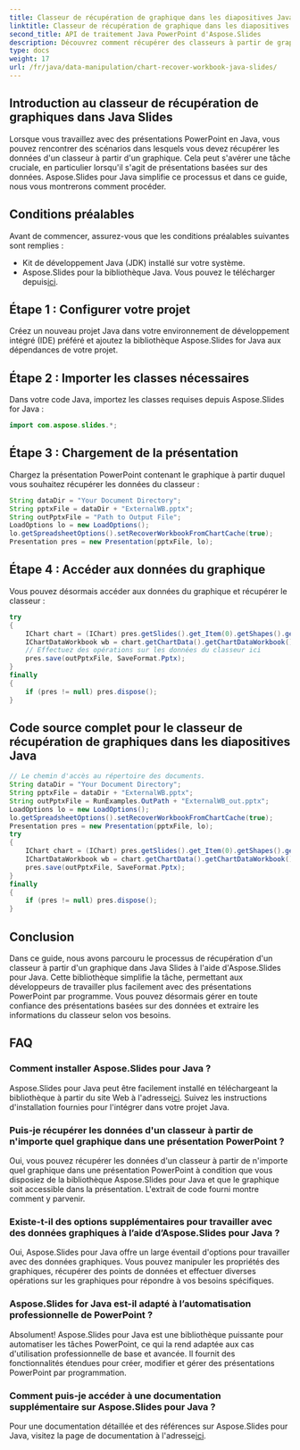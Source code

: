 ```yaml
---
title: Classeur de récupération de graphique dans les diapositives Java
linktitle: Classeur de récupération de graphique dans les diapositives Java
second_title: API de traitement Java PowerPoint d'Aspose.Slides
description: Découvrez comment récupérer des classeurs à partir de graphiques dans Java Slides avec Aspose.Slides. Guide étape par étape pour l’automatisation de PowerPoint.
type: docs
weight: 17
url: /fr/java/data-manipulation/chart-recover-workbook-java-slides/
---
```


## Introduction au classeur de récupération de graphiques dans Java Slides

Lorsque vous travaillez avec des présentations PowerPoint en Java, vous pouvez rencontrer des scénarios dans lesquels vous devez récupérer les données d'un classeur à partir d'un graphique. Cela peut s'avérer une tâche cruciale, en particulier lorsqu'il s'agit de présentations basées sur des données. Aspose.Slides pour Java simplifie ce processus et dans ce guide, nous vous montrerons comment procéder.

## Conditions préalables

Avant de commencer, assurez-vous que les conditions préalables suivantes sont remplies :

- Kit de développement Java (JDK) installé sur votre système.
-  Aspose.Slides pour la bibliothèque Java. Vous pouvez le télécharger depuis[ici](https://releases.aspose.com/slides/java/).

## Étape 1 : Configurer votre projet

Créez un nouveau projet Java dans votre environnement de développement intégré (IDE) préféré et ajoutez la bibliothèque Aspose.Slides for Java aux dépendances de votre projet.

## Étape 2 : Importer les classes nécessaires

Dans votre code Java, importez les classes requises depuis Aspose.Slides for Java :

```java
import com.aspose.slides.*;
```

## Étape 3 : Chargement de la présentation

Chargez la présentation PowerPoint contenant le graphique à partir duquel vous souhaitez récupérer les données du classeur :

```java
String dataDir = "Your Document Directory";
String pptxFile = dataDir + "ExternalWB.pptx";
String outPptxFile = "Path to Output File";
LoadOptions lo = new LoadOptions();
lo.getSpreadsheetOptions().setRecoverWorkbookFromChartCache(true);
Presentation pres = new Presentation(pptxFile, lo);
```

## Étape 4 : Accéder aux données du graphique

Vous pouvez désormais accéder aux données du graphique et récupérer le classeur :

```java
try
{
    IChart chart = (IChart) pres.getSlides().get_Item(0).getShapes().get_Item(0);
    IChartDataWorkbook wb = chart.getChartData().getChartDataWorkbook();
    // Effectuez des opérations sur les données du classeur ici
    pres.save(outPptxFile, SaveFormat.Pptx);
}
finally
{
    if (pres != null) pres.dispose();
}
```

## Code source complet pour le classeur de récupération de graphiques dans les diapositives Java

```java
// Le chemin d'accès au répertoire des documents.
String dataDir = "Your Document Directory";
String pptxFile = dataDir + "ExternalWB.pptx";
String outPptxFile = RunExamples.OutPath + "ExternalWB_out.pptx";
LoadOptions lo = new LoadOptions();
lo.getSpreadsheetOptions().setRecoverWorkbookFromChartCache(true);
Presentation pres = new Presentation(pptxFile, lo);
try
{
	IChart chart = (IChart) pres.getSlides().get_Item(0).getShapes().get_Item(0);
	IChartDataWorkbook wb = chart.getChartData().getChartDataWorkbook();
	pres.save(outPptxFile, SaveFormat.Pptx);
}
finally
{
	if (pres != null) pres.dispose();
}
```

## Conclusion

Dans ce guide, nous avons parcouru le processus de récupération d'un classeur à partir d'un graphique dans Java Slides à l'aide d'Aspose.Slides pour Java. Cette bibliothèque simplifie la tâche, permettant aux développeurs de travailler plus facilement avec des présentations PowerPoint par programme. Vous pouvez désormais gérer en toute confiance des présentations basées sur des données et extraire les informations du classeur selon vos besoins.

## FAQ

### Comment installer Aspose.Slides pour Java ?

 Aspose.Slides pour Java peut être facilement installé en téléchargeant la bibliothèque à partir du site Web à l'adresse[ici](https://releases.aspose.com/slides/java/). Suivez les instructions d'installation fournies pour l'intégrer dans votre projet Java.

### Puis-je récupérer les données d'un classeur à partir de n'importe quel graphique dans une présentation PowerPoint ?

Oui, vous pouvez récupérer les données d'un classeur à partir de n'importe quel graphique dans une présentation PowerPoint à condition que vous disposiez de la bibliothèque Aspose.Slides pour Java et que le graphique soit accessible dans la présentation. L'extrait de code fourni montre comment y parvenir.

### Existe-t-il des options supplémentaires pour travailler avec des données graphiques à l’aide d’Aspose.Slides pour Java ?

Oui, Aspose.Slides pour Java offre un large éventail d'options pour travailler avec des données graphiques. Vous pouvez manipuler les propriétés des graphiques, récupérer des points de données et effectuer diverses opérations sur les graphiques pour répondre à vos besoins spécifiques.

### Aspose.Slides for Java est-il adapté à l’automatisation professionnelle de PowerPoint ?

Absolument! Aspose.Slides pour Java est une bibliothèque puissante pour automatiser les tâches PowerPoint, ce qui la rend adaptée aux cas d'utilisation professionnelle de base et avancée. Il fournit des fonctionnalités étendues pour créer, modifier et gérer des présentations PowerPoint par programmation.

### Comment puis-je accéder à une documentation supplémentaire sur Aspose.Slides pour Java ?

 Pour une documentation détaillée et des références sur Aspose.Slides pour Java, visitez la page de documentation à l'adresse[ici](https://reference.aspose.com/slides/java/).